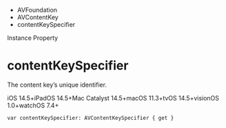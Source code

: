 

- AVFoundation
- AVContentKey
-  contentKeySpecifier 

Instance Property

# contentKeySpecifier

The content key’s unique identifier.

iOS 14.5+iPadOS 14.5+Mac Catalyst 14.5+macOS 11.3+tvOS 14.5+visionOS 1.0+watchOS 7.4+

``` source
var contentKeySpecifier: AVContentKeySpecifier { get }
```

